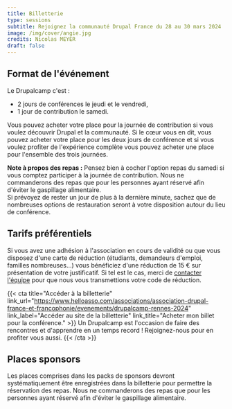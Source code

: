 ```yaml
---
title: Billetterie
type: sessions
subtitle: Rejoignez la communauté Drupal France du 28 au 30 mars 2024
image: /img/cover/angie.jpg
credits: Nicolas MEYER
draft: false
---
```


## Format de l'événement

Le Drupalcamp c'est :

* 2 jours de conférences le jeudi et le vendredi,
* 1 jour de contribution le samedi.

Vous pouvez acheter votre place pour la journée de contribution si vous voulez découvrir Drupal et la communauté. Si le cœur vous en dit, vous pouvez acheter votre place pour les deux jours de conférence et si vous voulez profiter de l'expérience complète vous pouvez acheter une place pour l'ensemble des trois journées.

**Note à propos des repas :** Pensez bien à cocher l'option repas du samedi si vous comptez participer à la journée de contribution. Nous ne commanderons des repas que pour les personnes ayant réservé afin d'éviter le gaspillage alimentaire.\
Si prévoyez de rester un jour de plus à la dernière minute, sachez que de nombreuses options de restauration seront à votre disposition autour du lieu de conférence.

## Tarifs préférentiels

Si vous avez une adhésion à l'association en cours de validité ou que vous disposez d'une carte de réduction (étudiants, demandeurs d'emploi, familles nombreuses...) vous bénéficiez d'une réduction de 15 € sur présentation de votre justificatif.
Si tel est le cas, merci de [contacter l'équipe](/contact) pour que nous vous transmettions votre code de réduction.

{{< cta
title="Accéder à la billetterie"
link_url="https://www.helloasso.com/associations/association-drupal-france-et-francophonie/evenements/drupalcamp-rennes-2024"
link_label="Accéder au site de la billetterie"
link_title="Acheter mon billet pour la conférence." >}}
Un Drupalcamp est l'occasion de faire des rencontres et d'apprendre en un temps record !
Rejoignez-nous pour en profiter vous aussi.
{{< /cta >}}

## Places sponsors

Les places comprises dans les packs de sponsors devront systématiquement être enregistrées dans la billetterie pour permettre la réservation des repas. Nous ne commanderons des repas que pour les personnes ayant réservé afin d'éviter le gaspillage alimentaire.
